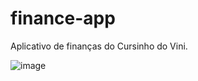 # finance-app

Aplicativo de finanças do Cursinho do Vini.

![image](https://user-images.githubusercontent.com/23534036/117385336-48e4be80-aebb-11eb-878b-bbbd0862dccf.png)
